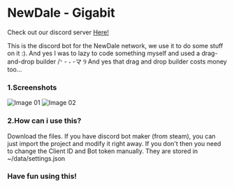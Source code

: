 # NewDale - Gigabit
 Check out our discord server <a href="https://newdale.net/discord">Here!</a> 

This is the discord bot for the NewDale network, we use it to do some stuff on it :). And yes I was to lazy to code something myself and used a drag-and-drop builder /ᐠ - ˕ -マ Ⳋ
And yes that drag and drop builder costs money too...

<h3><b>1.Screenshots</b></h3>

<img src="https://cdn.discordapp.com/attachments/923038751347847179/1027532255947673620/unknown.png" alt="Image 01">


<img src="https://cdn.discordapp.com/attachments/923038751347847179/1027532353456836638/unknown.png" alt="Image 02">


<h3><b>2.How can i use this?</b></h3>
Download the files. If you have discord bot maker (from steam), you can just import the project and modify it right away. If you don't then you need to change the Client ID and Bot token manually. They are stored in ~/data/settings.json


<h3>Have fun using this! </h3>
